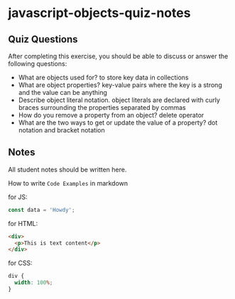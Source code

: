 # javascript-objects-quiz-notes

## Quiz Questions

After completing this exercise, you should be able to discuss or answer the following questions:

- What are objects used for?
  to store key data in collections
- What are object properties?
  key-value pairs where the key is a strong and the value can be anything
- Describe object literal notation.
  object literals are declared with curly braces surrounding the properties separated by commas
- How do you remove a property from an object?
  delete operator
- What are the two ways to get or update the value of a property?
  dot notation and bracket notation

## Notes

All student notes should be written here.

How to write `Code Examples` in markdown

for JS:

```javascript
const data = 'Howdy';
```

for HTML:

```html
<div>
  <p>This is text content</p>
</div>
```

for CSS:

```css
div {
  width: 100%;
}
```
